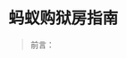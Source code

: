 # 蚂蚁购狱房指南

> 前言： 

<!--stackedit_data:
eyJoaXN0b3J5IjpbLTE1OTUxODI4NzIsMjYxNDczMjM5LDExNj
AyODk5OTMsODU2ODk0MjY5LDIxMzUwMjUwNjMsMTg1NTU1MjA2
MF19
-->